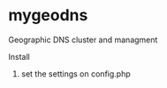 mygeodns
========

Geographic DNS cluster and managment <br>

Install

1. set the settings on config.php

